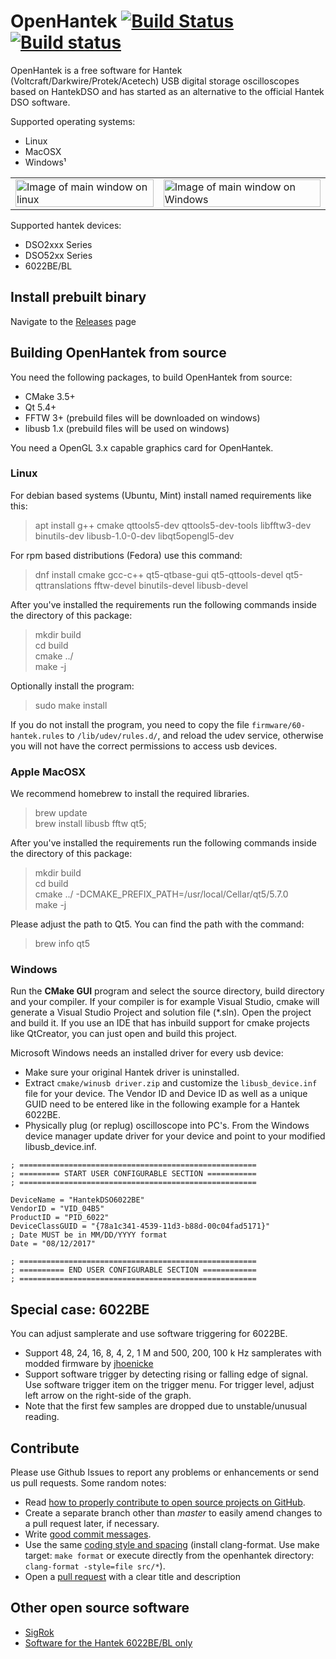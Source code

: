 # OpenHantek [![Build Status](https://travis-ci.org/OpenHantek/openhantek.svg?branch=master)](https://travis-ci.org/OpenHantek/openhantek) [![Build status](https://ci.appveyor.com/api/projects/status/9w4rd5r04ufqafr4/branch/master?svg=true)](https://ci.appveyor.com/project/davidgraeff/openhantek/branch/master)
OpenHantek is a free software for Hantek (Voltcraft/Darkwire/Protek/Acetech) USB digital storage oscilloscopes based on HantekDSO and has started as an alternative to the official Hantek DSO software.

Supported operating systems:
* Linux
* MacOSX
* Windows¹

<table><tr>
    <td> <img alt="Image of main window on linux" width="100%" src="doc/screenshot_mainwindow.png"> </td>
    <td> <img alt="Image of main window on Windows" width="100%" src="doc/screenshot_mainwindow_win.png"> </td>
</tr></table>

Supported hantek devices:
* DSO2xxx Series
* DSO52xx Series
* 6022BE/BL

## Install prebuilt binary
Navigate to the [Releases](https://github.com/OpenHantek/openhantek/releases) page 

## Building OpenHantek from source
You need the following packages, to build OpenHantek from source:
* CMake 3.5+
* Qt 5.4+
* FFTW 3+ (prebuild files will be downloaded on windows)
* libusb 1.x (prebuild files will be used on windows)

You need a OpenGL 3.x capable graphics card for OpenHantek.

### Linux
For debian based systems (Ubuntu, Mint) install named requirements like this:
> apt install g++ cmake qttools5-dev qttools5-dev-tools libfftw3-dev binutils-dev libusb-1.0-0-dev libqt5opengl5-dev

For rpm based distributions (Fedora) use this command:
> dnf install cmake gcc-c++ qt5-qtbase-gui qt5-qttools-devel qt5-qttranslations fftw-devel binutils-devel libusb-devel

After you've installed the requirements run the following commands inside the directory of this package:
> mkdir build <br>
> cd build <br>
> cmake ../ <br>
> make -j

Optionally install the program:

> sudo make install

If you do not install the program, you need to copy the file `firmware/60-hantek.rules` to `/lib/udev/rules.d/`,
and reload the udev service, otherwise you will not have the correct permissions to access usb devices.

### Apple MacOSX
We recommend homebrew to install the required libraries.
> brew update <br>
> brew install libusb fftw qt5;

After you've installed the requirements run the following commands inside the directory of this package:
> mkdir build <br>
> cd build <br>
> cmake ../ -DCMAKE_PREFIX_PATH=/usr/local/Cellar/qt5/5.7.0 <br>
> make -j

Please adjust the path to Qt5. You can find the path with the command:
> brew info qt5

### Windows

Run the **CMake GUI** program and select the source directory, build directory and your compiler.
If your compiler is for example Visual Studio, cmake will generate a Visual Studio Project and solution file (\*.sln).
Open the project and build it. If you use an IDE that has inbuild support for cmake projects like QtCreator,
you can just open and build this project.

Microsoft Windows needs an installed driver for every usb device:

* Make sure your original Hantek driver is uninstalled.
* Extract `cmake/winusb driver.zip` and customize the `libusb_device.inf` file for your device. The Vendor ID and Device ID as well as a unique GUID need to be entered like in the following example for a Hantek 6022BE.
* Physically plug (or replug) oscilloscope into PC's. From the Windows device manager update driver for your device and point to your modified libusb_device.inf.

````
; =====================================================
; ========= START USER CONFIGURABLE SECTION ===========
; =====================================================

DeviceName = "HantekDSO6022BE"
VendorID = "VID_04B5"
ProductID = "PID_6022"
DeviceClassGUID = "{78a1c341-4539-11d3-b88d-00c04fad5171}"
; Date MUST be in MM/DD/YYYY format
Date = "08/12/2017"

; =====================================================
; ========== END USER CONFIGURABLE SECTION ============
; =====================================================
````

## Special case: 6022BE
You can adjust samplerate and use software triggering for 6022BE.
   - Support 48, 24, 16, 8, 4, 2, 1 M and 500, 200, 100 k Hz samplerates with modded firmware by [jhoenicke](https://github.com/rpcope1/Hantek6022API) 
   - Support software trigger by detecting rising or falling edge of signal.
     Use software trigger item on the trigger menu. For trigger level, adjust left arrow on the right-side of the graph.
   - Note that the first few samples are dropped due to unstable/unusual reading.

## Contribute
Please use Github Issues to report any problems or enhancements or send us pull requests. Some random notes:
   - Read [how to properly contribute to open source projects on GitHub][10].
   - Create a separate branch other than *master* to easily amend changes to a pull request later, if necessary.
   - Write [good commit messages][11].
   - Use the same [coding style and spacing][13]
     (install clang-format. Use make target: `make format` or execute directly from the openhantek directory: `clang-format -style=file src/*`).
   - Open a [pull request][12] with a clear title and description
     
[10]: http://gun.io/blog/how-to-github-fork-branch-and-pull-request
[11]: http://tbaggery.com/2008/04/19/a-note-about-git-commit-messages.html
[12]: https://help.github.com/articles/using-pull-requests
[13]: http://llvm.org/docs/CodingStandards.html

## Other open source software
* [SigRok](http://www.sigrok.org)
* [Software for the Hantek 6022BE/BL only](http://pididu.com/wordpress/basicscope/)
